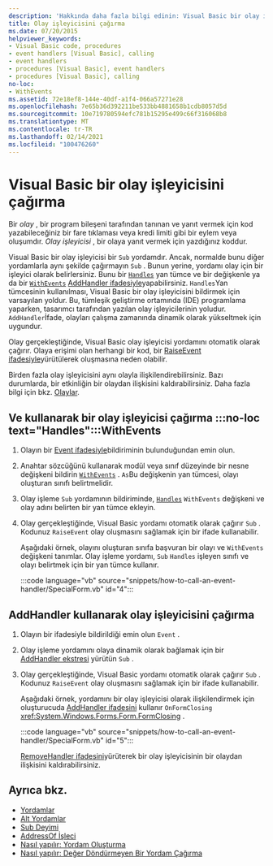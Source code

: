 ```yaml
---
description: 'Hakkında daha fazla bilgi edinin: Visual Basic bir olay işleyicisini çağırma'
title: Olay işleyicisini çağırma
ms.date: 07/20/2015
helpviewer_keywords:
- Visual Basic code, procedures
- event handlers [Visual Basic], calling
- event handlers
- procedures [Visual Basic], event handlers
- procedures [Visual Basic], calling
no-loc:
- WithEvents
ms.assetid: 72e18ef8-144e-40df-a1f4-066a57271e28
ms.openlocfilehash: 7e65b36d392211be533bb4881658b1cdb8057d5d
ms.sourcegitcommit: 10e719780594efc781b15295e499c66f316068b8
ms.translationtype: MT
ms.contentlocale: tr-TR
ms.lasthandoff: 02/14/2021
ms.locfileid: "100476260"
---
```

# <a name="how-to-call-an-event-handler-in-visual-basic"></a>Visual Basic bir olay işleyicisini çağırma

Bir *olay* , bir program bileşeni tarafından tanınan ve yanıt vermek için kod yazabileceğiniz bir fare tıklaması veya kredi limiti gibi bir eylem veya oluşumdır. *Olay işleyicisi* , bir olaya yanıt vermek için yazdığınız koddur.

Visual Basic bir olay işleyicisi bir `Sub` yordamdır. Ancak, normalde bunu diğer yordamlarla aynı şekilde çağırmayın `Sub` . Bunun yerine, yordamı olay için bir işleyici olarak belirlersiniz. Bunu bir [`Handles`](../../../language-reference/statements/handles-clause.md) yan tümce ve bir değişkenle ya da bir [`WithEvents`](../../../language-reference/modifiers/withevents.md) [AddHandler ifadesiyle](../../../language-reference/statements/addhandler-statement.md)yapabilirsiniz. `Handles`Yan tümcesinin kullanılması, Visual Basic bir olay işleyicisini bildirmek için varsayılan yoldur. Bu, tümleşik geliştirme ortamında (IDE) programlama yaparken, tasarımcı tarafından yazılan olay işleyicilerinin yoludur. `AddHandler`İfade, olayları çalışma zamanında dinamik olarak yükseltmek için uygundur.

Olay gerçekleştiğinde, Visual Basic olay işleyicisi yordamını otomatik olarak çağırır. Olaya erişimi olan herhangi bir kod, bir [RaiseEvent ifadesiyle](../../../language-reference/statements/raiseevent-statement.md)yürütülerek oluşmasına neden olabilir.

Birden fazla olay işleyicisini aynı olayla ilişkilendirebilirsiniz. Bazı durumlarda, bir etkinliğin bir olaydan ilişkisini kaldırabilirsiniz. Daha fazla bilgi için bkz. [Olaylar](../events/index.md).

## <a name="call-an-event-handler-using-no-loc-texthandles-and-withevents"></a>Ve kullanarak bir olay işleyicisi çağırma :::no-loc text="Handles":::WithEvents

1. Olayın bir [Event ifadesiyle](../../../language-reference/statements/event-statement.md)bildiriminin bulunduğundan emin olun.

2. Anahtar sözcüğünü kullanarak modül veya sınıf düzeyinde bir nesne değişkeni bildirin [`WithEvents`](../../../language-reference/modifiers/withevents.md) . `As`Bu değişkenin yan tümcesi, olayı oluşturan sınıfı belirtmelidir.

3. Olay işleme `Sub` yordamının bildiriminde, [`Handles`](../../../language-reference/statements/handles-clause.md) `WithEvents` değişkeni ve olay adını belirten bir yan tümce ekleyin.

4. Olay gerçekleştiğinde, Visual Basic yordamı otomatik olarak çağırır `Sub` . Kodunuz `RaiseEvent` olay oluşmasını sağlamak için bir ifade kullanabilir.

    Aşağıdaki örnek, olayını oluşturan sınıfa başvuran bir olayı ve `WithEvents` değişkeni tanımlar. Olay işleme yordamı, `Sub` `Handles` işleyen sınıfı ve olayı belirtmek için bir yan tümce kullanır.

    :::code language="vb" source="snippets/how-to-call-an-event-handler/SpecialForm.vb" id="4":::

## <a name="call-an-event-handler-using-addhandler"></a>AddHandler kullanarak olay işleyicisini çağırma

1. Olayın bir ifadesiyle bildirildiği emin olun `Event` .

2. Olay işleme yordamını olaya dinamik olarak bağlamak için bir [AddHandler ekstresi](../../../language-reference/statements/addhandler-statement.md) yürütün `Sub` .

3. Olay gerçekleştiğinde, Visual Basic yordamı otomatik olarak çağırır `Sub` . Kodunuz `RaiseEvent` olay oluşmasını sağlamak için bir ifade kullanabilir.

    Aşağıdaki örnek, yordamını bir olay işleyicisi olarak ilişkilendirmek için oluşturucuda [AddHandler ifadesini](../../../language-reference/statements/addhandler-statement.md) kullanır `OnFormClosing` <xref:System.Windows.Forms.Form.FormClosing> .

    :::code language="vb" source="snippets/how-to-call-an-event-handler/SpecialForm.vb" id="5":::

    [RemoveHandler ifadesini](../../../language-reference/statements/removehandler-statement.md)yürüterek bir olay işleyicisinin bir olaydan ilişkisini kaldırabilirsiniz.

## <a name="see-also"></a>Ayrıca bkz.

- [Yordamlar](index.md)
- [Alt Yordamlar](sub-procedures.md)
- [Sub Deyimi](../../../language-reference/statements/sub-statement.md)
- [AddressOf İşleci](../../../language-reference/operators/addressof-operator.md)
- [Nasıl yapılır: Yordam Oluşturma](how-to-create-a-procedure.md)
- [Nasıl yapılır: Değer Döndürmeyen Bir Yordam Çağırma](how-to-call-a-procedure-that-does-not-return-a-value.md)
